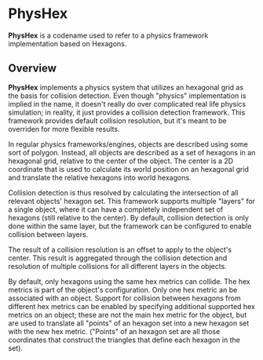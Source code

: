 # PhysHex

**PhysHex** is a codename used to refer to a physics framework implementation based on Hexagons.

## Overview

**PhysHex** implements a physics system that utilizes an hexagonal grid as the basis for collision detection. Even though "physics" implementation is implied in the name, it doesn't really do over complicated real life physics simulation; in reality, it just provides a collision detection framework. This framework provides default collision resolution, but it's meant to be overriden for more flexible results.

In regular physics frameworks/engines, objects are described using some sort of polygon. Instead, all objects are described as a set of hexagons in an hexagonal grid, relative to the center of the object. The center is a 2D coordinate that is used to calculate its world position on an hexagonal grid and translate the relative hexagons into world hexagons.

Collision detection is thus resolved by calculating the intersection of all relevant objects' hexagon set. This framework supports multiple "layers" for a single object, where it can have a completely independent set of hexagons (still relative to the center). By default, collision detection is only done within the same layer, but the framework can be configured to enable collision between layers.

The result of a collision resolution is an offset to apply to the object's center. This result is aggregated through the collision detection and resolution of multiple collisions for all different layers in the objects.

By default, only hexagons using the same hex metrics can collide. The hex metrics is part of the object's configuration. Only one hex metric an be associated with an object. Support for collision between hexagons from different hex metrics can be enabled by specifying additional supported hex metrics on an object; these are not the main hex metric for the object, but are used to translate all "points" of an hexagon set into a new hexagon set with the new hex metric. ("Points" of an hexagon set are all those coordinates that construct the triangles that define each hexagon in the set).
